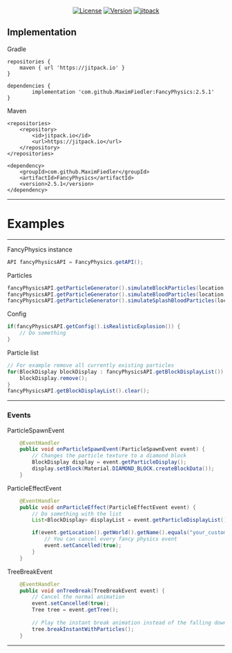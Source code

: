 <p align="center">
  <a href="https://github.com/MaximFiedler/FancyPhysics/blob/master/LICENSE"><img src="https://img.shields.io/github/license/MaximFiedler/FancyPhysics.svg" alt="License"></a>  
<a href="https://github.com/MaximFiedler/FancyPhysics/releases"><img src="https://img.shields.io/github/v/tag/MaximFiedler/FancyPhysics.svg" alt="Version"></a>  
<a href="https://jitpack.io/#MaximFiedler/FancyPhysics"><img src="https://jitpack.io/v/MaximFiedler/FancyPhysics.svg" alt="jitpack"></a>  
</p>


Implementation
------------

Gradle

	repositories {
		maven { url 'https://jitpack.io' }
	}

	dependencies {
	        implementation 'com.github.MaximFiedler:FancyPhysics:2.5.1'
	}
Maven

	<repositories>
		<repository>
		    <id>jitpack.io</id>
		    <url>https://jitpack.io</url>
		</repository>
	</repositories>

 	<dependency>
	    <groupId>com.github.MaximFiedler</groupId>
	    <artifactId>FancyPhysics</artifactId>
	    <version>2.5.1</version>
	</dependency>

-----

# Examples
--------------------------------------------------------------------
FancyPhysics instance
```java
API fancyPhysicsAPI = FancyPhysics.getAPI();
```
Particles
```java
fancyPhysicsAPI.getParticleGenerator().simulateBlockParticles(location, material);
fancyPhysicsAPI.getParticleGenerator().simulateBloodParticles(location, material);
fancyPhysicsAPI.getParticleGenerator().simulateSplashBloodParticles(location, material);
```
Config
```java
if(fancyPhysicsAPI.getConfig().isRealisticExplosion()) {
	// Do something
}
```
Particle list
```java
// For example remove all currently existing particles
for(BlockDisplay blockDisplay : fancyPhysicsAPI.getBlockDisplayList()) {
	blockDisplay.remove();
}
fancyPhysicsAPI.getBlockDisplayList().clear();
```
--------------------------------------------------------------------
### Events
ParticleSpawnEvent
```java
    @EventHandler
    public void onParticleSpawnEvent(ParticleSpawnEvent event) {
        // Changes the particle texture to a diamond block
        BlockDisplay display = event.getParticleDisplay();
        display.setBlock(Material.DIAMOND_BLOCK.createBlockData());
    }
```
ParticleEffectEvent
```java
    @EventHandler
    public void onParticleEffect(ParticleEffectEvent event) {
        // Do something with the list
        List<BlockDisplay> displayList = event.getParticleDisplayList();

        if(event.getLocation().getWorld().getName().equals("your_custom_world")) {
            // You can cancel every fancy physics event
            event.setCancelled(true);
        }
    }
```
TreeBreakEvent
```java
    @EventHandler
    public void onTreeBreak(TreeBreakEvent event) {
        // Cancel the normal animation
        event.setCancelled(true);
        Tree tree = event.getTree();
        
        // Play the instant break animation instead of the falling down animation
        tree.breakInstantWithParticles();
    }
```
--------------------------------------------------------------------
